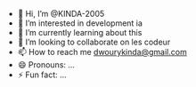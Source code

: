 - 👋 Hi, I’m @KINDA-2005
- 👀 I’m interested in development ia
- 🌱 I’m currently learning about this
- 💞️ I’m looking to collaborate on les codeur
- 📫 How to reach me dwourykinda@gmail.com
- 😄 Pronouns: ...
- ⚡ Fun fact: ...

<!---
KINDA-2005/KINDA-2005 is a ✨ special ✨ repository because its `README.md` (this file) appears on your GitHub profile.
You can click the Preview link to take a look at your changes.
--->
